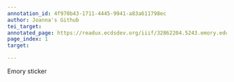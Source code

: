 ```yaml
---
annotation_id: 4f970b43-1711-4445-9941-a83a611798ec
author: Joanna's Github
tei_target: 
annotated_page: https://readux.ecdsdev.org/iiif/32862204.5243.emory.edu/canvas/32862204.5243.emory.edu$1
page_index: 1
target: 

---
```

<p>Emory sticker</p>
